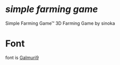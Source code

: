 # *simple farming game*
Simple Farming Game™ 3D Farming Game by sinoka


# Font
font is [Galmuri9](https://quiple.dev/galmuri)
